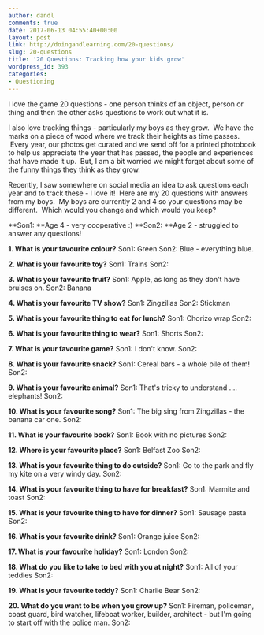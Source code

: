```yaml
---
author: dandl
comments: true
date: 2017-06-13 04:55:40+00:00
layout: post
link: http://doingandlearning.com/20-questions/
slug: 20-questions
title: '20 Questions: Tracking how your kids grow'
wordpress_id: 393
categories:
- Questioning
---
```


I love the game 20 questions - one person thinks of an object, person or thing and then the other asks questions to work out what it is.

I also love tracking things - particularly my boys as they grow.  We have the marks on a piece of wood where we track their heights as time passes.  Every year, our photos get curated and we send off for a printed photobook to help us appreciate the year that has passed, the people and experiences that have made it up.  But, I am a bit worried we might forget about some of the funny things they think as they grow.

Recently, I saw somewhere on social media an idea to ask questions each year and to track these - I love it!  Here are my 20 questions with answers from my boys.  My boys are currently 2 and 4 so your questions may be different.  Which would you change and which would you keep?





**Son1: **Age 4 - very cooperative :)
**Son2: **Age 2 - struggled to answer any questions!

**1. What is your favourite colour?**
Son1: Green
Son2: Blue - everything blue.

**2. What is your favourite toy?**
Son1: Trains
Son2:

**3. What is your favourite fruit?**
Son1: Apple, as long as they don't have bruises on.
Son2: Banana

**4. What is your favourite TV show?**
Son1: Zingzillas
Son2: Stickman

**5. What is your favourite thing to eat for lunch?**
Son1: Chorizo wrap
Son2:

**6. What is your favourite thing to wear?**
Son1: Shorts
Son2:

**7. What is your favourite game?**
Son1: I don't know.
Son2:

**8. What is your favourite snack?**
Son1: Cereal bars - a whole pile of them!
Son2:

**9. What is your favourite animal?**
Son1: That's tricky to understand .... elephants!
Son2:

**10. What is your favourite song?**
Son1: The big sing from Zingzillas - the banana car one.
Son2:

**11. What is your favourite book?**
Son1: Book with no pictures
Son2:

**12. Where is your favourite place?**
Son1: Belfast Zoo
Son2:

**13. What is your favourite thing to do outside?**
Son1: Go to the park and fly my kite on a very windy day.
Son2:

**14. What is your favourite thing to have for breakfast?**
Son1: Marmite and toast
Son2:

**15. What is your favourite thing to have for dinner?**
Son1: Sausage pasta
Son2:

**16. What is your favourite drink?**
Son1: Orange juice
Son2:

**17. What is your favourite holiday?**
Son1: London
Son2:

**18. What do you like to take to bed with you at night?**
Son1: All of your teddies
Son2:

**19. What is your favourite teddy?**
Son1: Charlie Bear
Son2:

**20. What do you want to be when you grow up?**
Son1: Fireman, policeman, coast guard, bird watcher, lifeboat worker, builder, architect - but I'm going to start off with the police man.
Son2:


